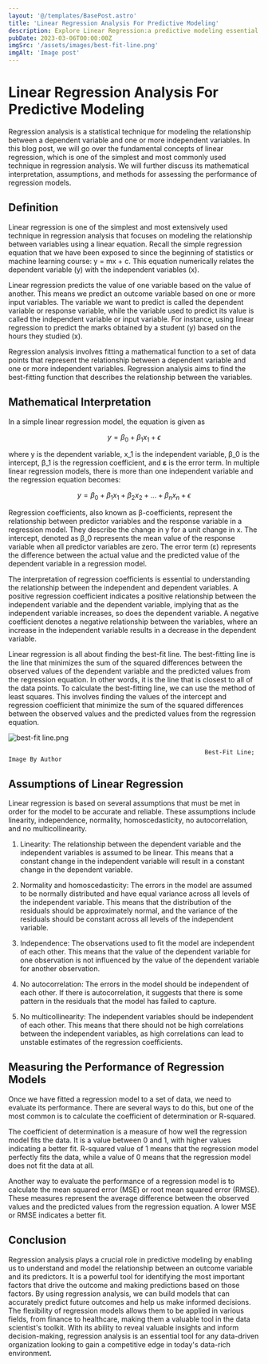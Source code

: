 ```yaml
---
layout: '@/templates/BasePost.astro'
title: 'Linear Regression Analysis For Predictive Modeling'
description: Explore Linear Regression:a predictive modeling essential. Unveil principles and maths briefly. Decode coefficients, intercept, and errors. Vital for nuanced predictions and decisions.
pubDate: 2023-03-06T00:00:00Z
imgSrc: '/assets/images/best-fit-line.png'
imgAlt: 'Image post'
---
```


# Linear Regression Analysis For Predictive Modeling

Regression analysis is a statistical technique for modeling the relationship between a dependent variable and one or more independent variables. In this blog post, we will go over the fundamental concepts of linear regression, which is one of the simplest and most commonly used technique in regression analysis. We will further discuss its mathematical interpretation, assumptions, and methods for assessing the performance of regression models.

## Definition

Linear regression is one of the simplest and most extensively used technique in regression analysis that focuses on modeling the relationship between variables using a linear equation. Recall the simple regression equation that we have been exposed to since the beginning of statistics or machine learning course: y = mx + c. This equation numerically relates the dependent variable (y) with the independent variables (x). 

Linear regression predicts the value of one variable based on the value of another. This means we predict an outcome variable based on one or more input variables. The variable we want to predict is called the dependent variable or response variable, while the variable used to predict its value is called the independent variable or input variable. For instance, using linear regression to predict the marks obtained by a student (y) based on the hours they studied (x).

Regression analysis involves fitting a mathematical function to a set of data points that represent the relationship between a dependent variable and one or more independent variables. Regression analysis aims to find the best-fitting function that describes the relationship between the variables.

## **Mathematical Interpretation**

In a simple linear regression model, the equation is given as

$$
y = \beta_0 + \beta_1x_1 + \epsilon
$$

where y is the dependent variable, x_1 is the independent variable, β_0 is the intercept, β_1 is the regression coefficient, and **ε** is the error term. In multiple linear regression models, there is more than one independent variable and the regression equation becomes:

$$
y = \beta_0 + \beta_1x_1 + \beta_2x_2 + ... + \beta_nx_n + \epsilon
$$

Regression coefficients, also known as β-coefficients, represent the relationship between predictor variables and the response variable in a regression model. They describe the change in y for a unit change in x. The intercept, denoted as β_0 represents the mean value of the response variable when all predictor variables are zero. The error term (ε) represents the difference between the actual value and the predicted value of the dependent variable in a regression model.

The interpretation of regression coefficients is essential to understanding the relationship between the independent and dependent variables. A positive regression coefficient indicates a positive relationship between the independent variable and the dependent variable, implying that as the independent variable increases, so does the dependent variable. A negative coefficient denotes a negative relationship between the variables, where an increase in the independent variable results in a decrease in the dependent variable.

Linear regression is all about finding the best-fit line. The best-fitting line is the line that minimizes the sum of the squared differences between the observed values of the dependent variable and the predicted values from the regression equation. In other words, it is the line that is closest to all of the data points. To calculate the best-fitting line, we can use the method of least squares. This involves finding the values of the intercept and regression coefficient that minimize the sum of the squared differences between the observed values and the predicted values from the regression equation.

![best-fit line.png](Linear%20Regression%20Analysis%20For%20Predictive%20Modeling%20c0b16abb559047a080ed80794788ed70/best-fit_line.png)

                                                           Best-Fit Line; Image By Author

## Assumptions of Linear Regression

Linear regression is based on several assumptions that must be met in order for the model to be accurate and reliable. These assumptions include linearity, independence, normality, homoscedasticity, no autocorrelation, and no multicollinearity.

1. Linearity: The relationship between the dependent variable and the independent variables is assumed to be linear. This means that a constant change in the independent variable will result in a constant change in the dependent variable.

2. Normality and homoscedasticity: The errors in the model are assumed to be normally distributed and have equal variance across all levels of the independent variable. This means that the distribution of the residuals should be approximately normal, and the variance of the residuals should be constant across all levels of the independent variable.

3. Independence: The observations used to fit the model are independent of each other. This means that the value of the dependent variable for one observation is not influenced by the value of the dependent variable for another observation.

4. No autocorrelation: The errors in the model should be independent of each other. If there is autocorrelation, it suggests that there is some pattern in the residuals that the model has failed to capture.

5. No multicollinearity: The independent variables should be independent of each other. This means that there should not be high correlations between the independent variables, as high correlations can lead to unstable estimates of the regression coefficients.

## Measuring the Performance of Regression Models

Once we have fitted a regression model to a set of data, we need to evaluate its performance. There are several ways to do this, but one of the most common is to calculate the coefficient of determination or R-squared.

The coefficient of determination is a measure of how well the regression model fits the data. It is a value between 0 and 1, with higher values indicating a better fit. R-squared value of 1 means that the regression model perfectly fits the data, while a value of 0 means that the regression model does not fit the data at all.

Another way to evaluate the performance of a regression model is to calculate the mean squared error (MSE) or root mean squared error (RMSE). These measures represent the average difference between the observed values and the predicted values from the regression equation. A lower MSE or RMSE indicates a better fit.

## Conclusion

Regression analysis plays a crucial role in predictive modeling by enabling us to understand and model the relationship between an outcome variable and its predictors. It is a powerful tool for identifying the most important factors that drive the outcome and making predictions based on those factors. By using regression analysis, we can build models that can accurately predict future outcomes and help us make informed decisions. The flexibility of regression models allows them to be applied in various fields, from finance to healthcare, making them a valuable tool in the data scientist's toolkit. With its ability to reveal valuable insights and inform decision-making, regression analysis is an essential tool for any data-driven organization looking to gain a competitive edge in today's data-rich environment.